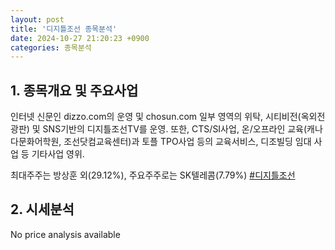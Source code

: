 ```yaml
---
layout: post
title: '디지틀조선 종목분석'
date: 2024-10-27 21:20:23 +0900
categories: 종목분석
---
```


## 1. 종목개요 및 주요사업

인터넷 신문인 dizzo.com의 운영 및 chosun.com 일부 영역의 위탁, 시티비전(옥외전광판) 및 SNS기반의 디지틀조선TV를 운영. 또한, CTS/SI사업, 온/오프라인 교육(캐나다문화어학원, 조선닷컴교육센터)과 토플 TPO사업 등의 교육서비스, 디조빌딩 임대 사업 등 기타사업 영위.

최대주주는 방상훈 외(29.12%), 주요주주로는 SK텔레콤(7.79%)
[#디지틀조선](#)

## 2. 시세분석

No price analysis available
